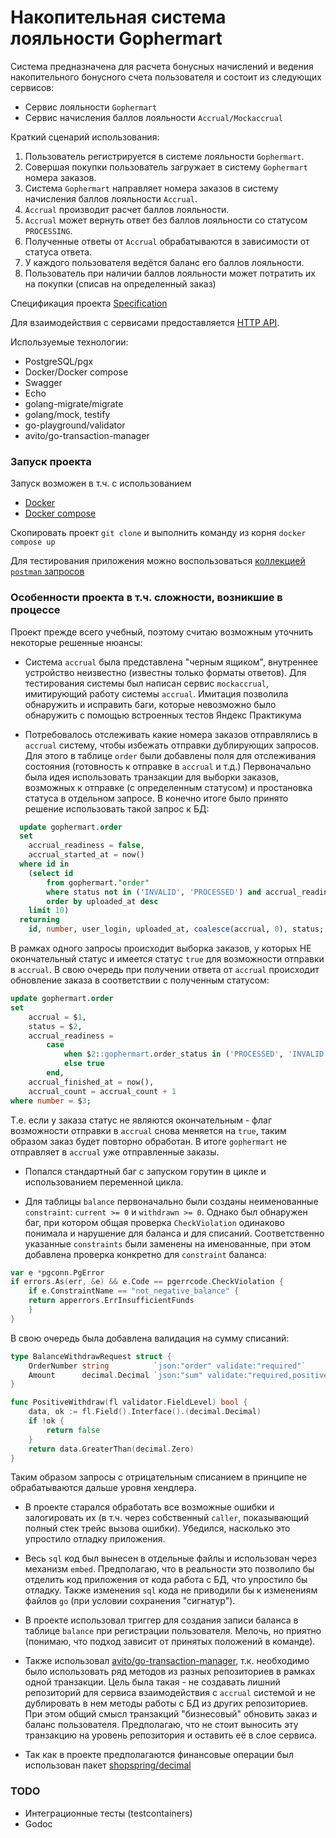 # Накопительная система лояльности Gophermart

Система предназначена для расчета бонусных начислений и ведения накопительного бонусного счета пользователя и состоит из следующих сервисов:
- Сервис лояльности `Gophermart`
- Сервис начисления баллов лояльности `Accrual/Mockaccrual`

Краткий сценарий использования:
1. Пользователь регистрируется в системе лояльности `Gophermart`.
2. Совершая покупки пользователь загружает в систему `Gophermart` номера заказов.
3. Система `Gophermart` направляет номера заказов в систему начисления баллов лояльности `Accrual`.
4. `Accrual` производит расчет баллов лояльности.
5. `Accrual` может вернуть ответ без баллов лояльности со статусом `PROCESSING`.
6. Полученные ответы от `Accrual` обрабатываются в зависимости от статуса ответа.
7. У каждого пользователя ведётся баланс его баллов лояльности.
8. Пользователь при наличии баллов лояльности может потратить их на покупки (списав на определенный заказ)

Спецификация проекта [Specification](SPECIFICATION.md)

Для взаимодействия с сервисами предоставляется [HTTP API](./docs/api.md).

Используемые технологии:
- PostgreSQL/pgx 
- Docker/Docker compose
- Swagger
- Echo
- golang-migrate/migrate
- golang/mock, testify
- go-playground/validator
- avito/go-transaction-manager

### Запуск проекта
Запуск возможен в т.ч. с использованием
- [Docker](https://docs.docker.com/engine/install/)
- [Docker compose](https://docs.docker.com/compose/install/)

Скопировать проект `git clone` и выполнить команду из корня `docker compose up`

Для тестирования приложения можно воспользоваться [коллекцией `postman` запросов](Gophermart.postman_collection.json)

### Особенности проекта в т.ч. сложности, возникшие в процессе
Проект прежде всего учебный, поэтому считаю возможным уточнить некоторые решенные нюансы:

- Система `accrual` была представлена "черным ящиком", внутреннее устройство неизвестно (известны только форматы ответов). 
Для тестирования системы был написан сервис `mockaccrual`, имитирующий работу системы `accrual`.
Имитация позволила обнаружить и исправить баги, которые невозможно было обнаружить с помощью встроенных тестов Яндекс Практикума


- Потребовалось отслеживать какие номера заказов отправлялись в `accrual` систему, чтобы избежать отправки дублирующих запросов.
Для этого в таблице `order` были добавлены поля для отслеживания состояния (готовность к отправке в `accrual` и т.д.)
Первоначально была идея использовать транзакции для выборки заказов, возможных к отправке (с определенным статусом) и простановка статуса в отдельном запросе.
В конечно итоге было принято решение использовать такой запрос к БД:
```sql
  update gophermart.order
  set
    accrual_readiness = false,
    accrual_started_at = now()
  where id in
    (select id
        from gophermart."order"
        where status not in ('INVALID', 'PROCESSED') and accrual_readiness = true
        order by uploaded_at desc
    limit 10)
  returning
    id, number, user_login, uploaded_at, coalesce(accrual, 0), status;
```
В рамках одного запросы происходит выборка заказов, у которых НЕ окончательный статус и имеется статус `true` для возможности отправки в `accrual`.
В свою очередь при получении ответа от `accrual` происходит обновление заказа в соответствии с полученным статусом:
```sql
update gophermart.order
set
    accrual = $1,
    status = $2,
    accrual_readiness =
        case
            when $2::gophermart.order_status in ('PROCESSED', 'INVALID') then false
            else true
        end,
    accrual_finished_at = now(),
    accrual_count = accrual_count + 1
where number = $3;
```
Т.е. если у заказа статус не являются окончательным - флаг возможности отправки в `accrual` снова меняется на `true`, таким образом заказ будет повторно обработан.
В итоге `gophermart` не отправляет в `accrual` уже отправленные заказы.


- Попался стандартный баг с запуском горутин в цикле и использованием переменной цикла.


- Для таблицы `balance` первоначально были созданы неименованные `constraint`: `current >= 0` и `withdrawn >= 0`.
Однако был обнаружен баг, при котором общая проверка `CheckViolation` одинаково понимала и нарушение для баланса и для списаний.
Соответственно указанные `constraints` были заменены на именованные, при этом добавлена проверка конкретно для `constraint` баланса:
```go
var e *pgconn.PgError
if errors.As(err, &e) && e.Code == pgerrcode.CheckViolation {
    if e.ConstraintName == "not_negative_balance" {
    return apperrors.ErrInsufficientFunds
    }
}
```
В свою очередь была добавлена валидация на сумму списаний:

```go
type BalanceWithdrawRequest struct {
	OrderNumber string          `json:"order" validate:"required"`
	Amount      decimal.Decimal `json:"sum" validate:"required,positive_withdraw"`
}

func PositiveWithdraw(fl validator.FieldLevel) bool {
	data, ok := fl.Field().Interface().(decimal.Decimal)
	if !ok {
		return false
	}
	return data.GreaterThan(decimal.Zero)
}
```
Таким образом запросы с отрицательным списанием в принципе не обрабатываются дальше уровня хендлера.


- В проекте старался обработать все возможные ошибки и залогировать их (в т.ч. через собственный `caller`, показывающий полный стек трейс вызова ошибки).
Убедился, насколько это упростило отладку приложения.


- Весь `sql` код был вынесен в отдельные файлы и использован через механизм `embed`. 
Предполагаю, что в реальности это позволило бы отделить код приложения от кода работа с БД, что упростило бы отладку.
Также изменения `sql` кода не приводили бы к изменениям файлов `go` (при условии сохранения "сигнатур").


- В проекте использовал триггер для создания записи баланса в таблице `balance` при регистрации пользователя.
Мелочь, но приятно (понимаю, что подход зависит от принятых положений в команде).


- Также использовал [avito/go-transaction-manager](https://github.com/avito-tech/go-transaction-manager), т.к. необходимо было использовать ряд методов из разных репозиториев в рамках одной транзакции.
Цель была такая - не создавать лишний репозиторий для сервиса взаимодействия с `accrual` системой и не дублировать в нем методы работы с БД из других репозиториев.
При этом общий смысл транзакций "бизнесовый" обновить заказ и баланс пользователя. Предполагаю, что не стоит выносить эту транзакцию на уровень репозитория и оставить её в слое сервиса.


- Так как в проекте предполагаются финансовые операции был использован пакет [shopspring/decimal](https://github.com/shopspring/decimal)


### TODO
- Интеграционные тесты (testcontainers)
- Godoc
